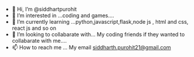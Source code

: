- 👋 Hi, I’m @siddhartpurohit
- 👀 I’m interested in ...coding and games....
- 🌱 I’m currently learning ...python,javascript,flask,node js , html and css, react js and so on
- 💞️ I’m looking to collabarate with... My coding friends if they wanted to collabarate with me....
- 📫 How to reach me ... My  email  siddharth.purohit21@gmail.com

<!---
siddhartpurohit/siddhartpurohit is a ✨ special ✨ repository because its `README.md` (this file) appears on your GitHub profile.
You can click the Preview link to take a look at your changes.
--->
